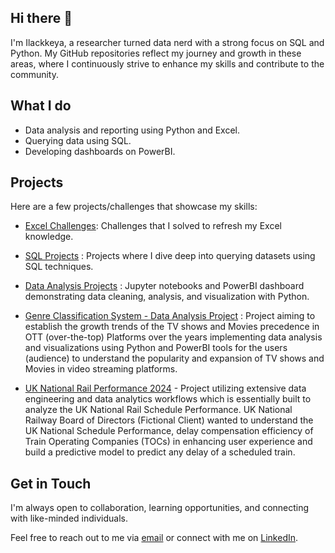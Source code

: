## Hi there 👋

I'm Ilackkeya, a researcher turned data nerd with a strong focus on SQL and Python. My GitHub repositories reflect my journey and growth in these areas, where I continuously strive to enhance my skills and contribute to the community.

## What I do

- Data analysis and reporting using Python and Excel.
- Querying data using SQL.
- Developing dashboards on PowerBI.


## Projects

Here are a few projects/challenges that showcase my skills:
- [Excel Challenges](https://github.com/Ilackkeya/Excel_Projects): Challenges that I solved to refresh my Excel knowledge. 

- [SQL Projects](https://github.com/Ilackkeya/SQL_Projects) :  Projects where I dive deep into querying datasets using SQL techniques.

- [Data Analysis Projects](https://github.com/Ilackkeya/Data_Analysis_Projects) :  Jupyter notebooks and PowerBI dashboard demonstrating data cleaning, analysis, and visualization with Python.

- [Genre Classification System - Data Analysis Project](https://github.com/Ilackkeya/Video-Streaming-Platform-Data-Analytics) :  Project aiming to establish the growth trends of the TV shows and Movies precedence in OTT (over-the-top) Platforms over the years implementing data analysis and visualizations using Python and PowerBI tools for the users (audience) to understand the popularity and expansion of TV shows and Movies in video streaming platforms.

- [UK National Rail Performance 2024](https://github.com/Ilackkeya/UK-National-Rail-Performance-Project) - Project utilizing extensive data engineering and data analytics workflows which is essentially built to analyze the UK National Rail Schedule Performance. UK National Railway Board of Directors (Fictional Client) wanted to understand the UK National Schedule Performance, delay compensation efficiency of Train Operating Companies (TOCs) in enhancing user experience and build a predictive model to predict any delay of a scheduled train. 

## Get in Touch

I'm always open to collaboration, learning opportunities, and connecting with like-minded individuals. 

Feel free to reach out to me via [email](bsilackkeya21@gmail.com) or connect with me on [LinkedIn](https://www.linkedin.com/in/ilackkeya/).
 
<!--
**Ilackkeya/Ilackkeya** is a ✨ _special_ ✨ repository because its `README.md` (this file) appears on your GitHub profile.

Here are some ideas to get you started:

- 🔭 I’m currently working on ...
- 🌱 I’m currently learning ...
- 👯 I’m looking to collaborate on ...
- 🤔 I’m looking for help with ...
- 💬 Ask me about ...
- 📫 How to reach me: ...
- 😄 Pronouns: ...
- ⚡ Fun fact: ...
-->
